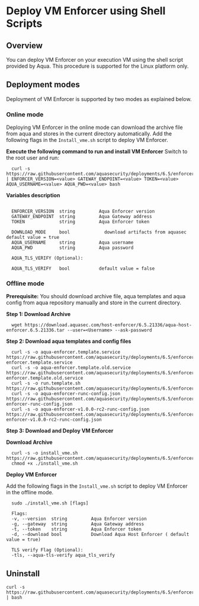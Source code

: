 # Deploy VM Enforcer using Shell Scripts


## Overview

You can deploy VM Enforcer on your execution VM using the shell script provided by Aqua. This procedure is supported for the Linux platform only.

## Deployment modes

Deployment of VM Enforcer is supported by two modes as explained below.
### Online mode

Deploying VM Enforcer in the online mode can download the archive file from aqua and stores in the current directory automatically. Add the following flags in the `Install_vme.sh` script to deploy VM Enforcer.

**Execute the following command to run and install VM Enforcer**
Switch to the root user and run:
```shell
  curl -s https://raw.githubusercontent.com/aquasecurity/deployments/6.5/enforcers/vm_enforcer/shell/install_vme.sh | ENFORCER_VERSION=<value> GATEWAY_ENDPOINT=<value> TOKEN=<value> AQUA_USERNAME=<value> AQUA_PWD=<value> bash
```


**Variables description**

```shell

  ENFORCER_VERSION  string         Aqua Enforcer version
  GATEWAY_ENDPOINT  string         Aqua Gateway address
  TOKEN             string         Aqua Enforcer token

  DOWNLOAD_MODE     bool	         download artifacts from aquasec default value = true
  AQUA_USERNAME     string	       Aqua username
  AQUA_PWD          string	       Aqua password

  AQUA_TLS_VERIFY (Optional):

  AQUA_TLS_VERIFY   bool           default value = false
```

### Offline mode

**Prerequisite:** You should download archive file, aqua templates and aqua config from aqua repository manually and store in the current directory.

**Step 1: Download Archive**

```shell
  wget https://download.aquasec.com/host-enforcer/6.5.21336/aqua-host-enforcer.6.5.21336.tar --user=<Username> --ask-password
```

**Step 2: Download aqua templates and config files**

```shell
  curl -s -o aqua-enforcer.template.service https://raw.githubusercontent.com/aquasecurity/deployments/6.5/enforcers/vm_enforcer/templates/aqua-enforcer.template.service
  curl -s -o aqua-enforcer.template.old.service https://raw.githubusercontent.com/aquasecurity/deployments/6.5/enforcers/vm_enforcer/templates/aqua-enforcer.template.old.service
  curl -s -o run.template.sh https://raw.githubusercontent.com/aquasecurity/deployments/6.5/enforcers/vm_enforcer/templates/run.template.sh
  curl -s -o aqua-enforcer-runc-config.json https://raw.githubusercontent.com/aquasecurity/deployments/6.5/enforcers/vm_enforcer/templates/aqua-enforcer-runc-config.json
  curl -s -o aqua-enforcer-v1.0.0-rc2-runc-config.json https://raw.githubusercontent.com/aquasecurity/deployments/6.5/enforcers/vm_enforcer/templates/aqua-enforcer-v1.0.0-rc2-runc-config.json
```

**Step 3: Download and Deploy VM Enforcer**

**Download Archive**

```shell
  curl -s -o install_vme.sh https://raw.githubusercontent.com/aquasecurity/deployments/6.5/enforcers/vm_enforcer/shell/install_vme.sh
  chmod +x ./install_vme.sh
```

**Deploy VM Enforcer**

Add the following flags in the `Install_vme.sh` script to deploy VM Enforcer in the offline mode.

```shell
  sudo ./install_vme.sh [flags]

  Flags:
  -v, --version  string         Aqua Enforcer version
  -g, --gateway  string         Aqua Gateway address
  -t, --token    string         Aqua Enforcer token
  -d, --download bool           Download Aqua Host Enforcer ( default value = true)

  TLS verify Flag (Optional):
  -tls, --aqua-tls-verify aqua_tls_verify
```

## Uninstall

```
curl -s https://raw.githubusercontent.com/aquasecurity/deployments/6.5/enforcers/vm_enforcer/shell/uninstall_vme.sh | bash
```
